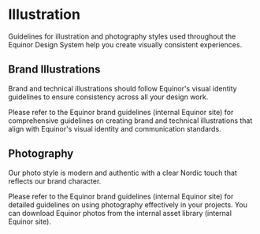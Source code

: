 # Illustration

Guidelines for illustration and photography styles used throughout the Equinor Design System help you create visually consistent experiences.

## Brand Illustrations

Brand and technical illustrations should follow Equinor's visual identity guidelines to ensure consistency across all your design work.

Please refer to the Equinor brand guidelines (internal Equinor site) for comprehensive guidelines on creating brand and technical illustrations that align with Equinor's visual identity and communication standards.

## Photography

Our photo style is modern and authentic with a clear Nordic touch that reflects our brand character.

Please refer to the Equinor brand guidelines (internal Equinor site) for detailed guidelines on using photography effectively in your projects. You can download Equinor photos from the internal asset library (internal Equinor site).

